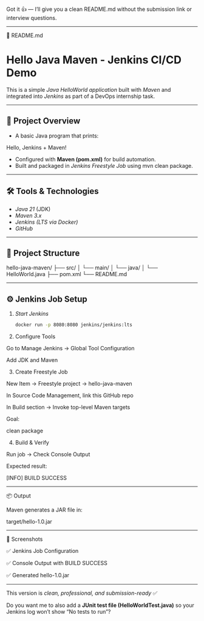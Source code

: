 Got it 👍 — I’ll give you a clean README.md without the submission link or interview questions.


---

📄 README.md

# Hello Java Maven - Jenkins CI/CD Demo

This is a simple *Java HelloWorld application* built with *Maven* and integrated into *Jenkins* as part of a DevOps internship task.

---

## 📌 Project Overview
- A basic Java program that prints:

Hello, Jenkins + Maven!

- Configured with **Maven (pom.xml)** for build automation.
- Built and packaged in *Jenkins Freestyle Job* using mvn clean package.

---

## 🛠 Tools & Technologies
- *Java 21* (JDK)
- *Maven 3.x*
- *Jenkins (LTS via Docker)*
- *GitHub*

---

## 📂 Project Structure

hello-java-maven/ ├── src/ │   └── main/ │       └── java/ │           └── HelloWorld.java ├── pom.xml └── README.md

---

## ⚙ Jenkins Job Setup

1. *Start Jenkins*  
   ```bash
   docker run -p 8080:8080 jenkins/jenkins:lts

2. Configure Tools

Go to Manage Jenkins → Global Tool Configuration

Add JDK and Maven



3. Create Freestyle Job

New Item → Freestyle project → hello-java-maven

In Source Code Management, link this GitHub repo

In Build section → Invoke top-level Maven targets

Goal:

clean package



4. Build & Verify

Run job → Check Console Output

Expected result:

[INFO] BUILD SUCCESS





---

📦 Output

Maven generates a JAR file in:

target/hello-1.0.jar



---

📸 Screenshots

✅ Jenkins Job Configuration

✅ Console Output with BUILD SUCCESS

✅ Generated hello-1.0.jar


---

This version is *clean, professional, and submission-ready* ✅  

Do you want me to also add a **JUnit test file (HelloWorldTest.java)** so your Jenkins log won’t show “No tests to run”?
